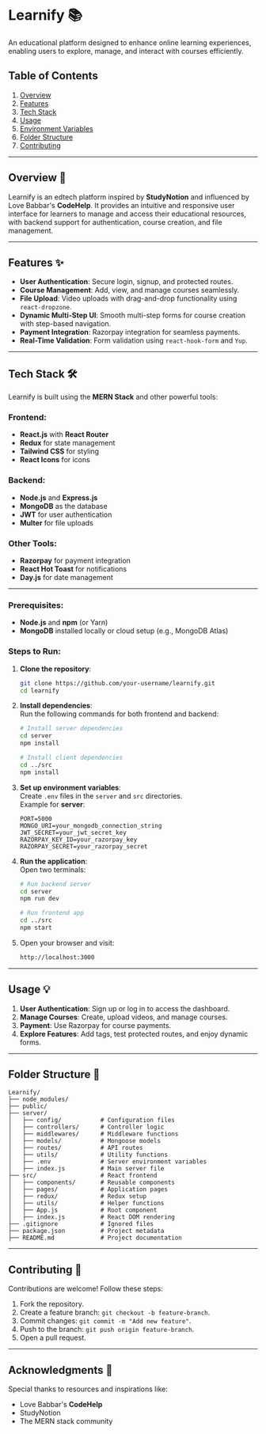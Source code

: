 # Learnify 📚  
An educational platform designed to enhance online learning experiences, enabling users to explore, manage, and interact with courses efficiently.

## Table of Contents
1. [Overview](#overview)  
2. [Features](#features)  
3. [Tech Stack](#tech-stack)   
4. [Usage](#usage)  
5. [Environment Variables](#environment-variables)  
6. [Folder Structure](#folder-structure)  
7. [Contributing](#contributing)  

---

## Overview 🚀
Learnify is an edtech platform inspired by **StudyNotion** and influenced by Love Babbar's **CodeHelp**. It provides an intuitive and responsive user interface for learners to manage and access their educational resources, with backend support for authentication, course creation, and file management.

---

## Features ✨
- **User Authentication**: Secure login, signup, and protected routes.  
- **Course Management**: Add, view, and manage courses seamlessly.  
- **File Upload**: Video uploads with drag-and-drop functionality using `react-dropzone`.    
- **Dynamic Multi-Step UI**: Smooth multi-step forms for course creation with step-based navigation.  
- **Payment Integration**: Razorpay integration for seamless payments.  
- **Real-Time Validation**: Form validation using `react-hook-form` and `Yup`.  

---

## Tech Stack 🛠️
Learnify is built using the **MERN Stack** and other powerful tools:  

### Frontend:
- **React.js** with **React Router**  
- **Redux** for state management  
- **Tailwind CSS** for styling  
- **React Icons** for icons  

### Backend:
- **Node.js** and **Express.js**  
- **MongoDB** as the database  
- **JWT** for user authentication  
- **Multer** for file uploads  

### Other Tools:
- **Razorpay** for payment integration  
- **React Hot Toast** for notifications  
- **Day.js** for date management  

---

### Prerequisites:
- **Node.js** and **npm** (or Yarn)  
- **MongoDB** installed locally or cloud setup (e.g., MongoDB Atlas)  

### Steps to Run:
1. **Clone the repository**:  
   ```bash
   git clone https://github.com/your-username/learnify.git
   cd learnify
   ```

2. **Install dependencies**:  
   Run the following commands for both frontend and backend:  
   ```bash
   # Install server dependencies
   cd server
   npm install

   # Install client dependencies
   cd ../src
   npm install
   ```

3. **Set up environment variables**:  
   Create `.env` files in the `server` and `src` directories.  
   Example for **server**:  
   ```env
   PORT=5000
   MONGO_URI=your_mongodb_connection_string
   JWT_SECRET=your_jwt_secret_key
   RAZORPAY_KEY_ID=your_razorpay_key
   RAZORPAY_SECRET=your_razorpay_secret
   ```

4. **Run the application**:  
   Open two terminals:  
   ```bash
   # Run backend server
   cd server
   npm run dev

   # Run frontend app
   cd ../src
   npm start
   ```

5. Open your browser and visit:  
   ```bash
   http://localhost:3000
   ```

---

## Usage 💡
1. **User Authentication**: Sign up or log in to access the dashboard.  
2. **Manage Courses**: Create, upload videos, and manage courses.  
3. **Payment**: Use Razorpay for course payments.  
4. **Explore Features**: Add tags, test protected routes, and enjoy dynamic forms.  

---

## Folder Structure 📂
```plaintext
Learnify/
├── node_modules/
├── public/
├── server/
│   ├── config/           # Configuration files
│   ├── controllers/      # Controller logic
│   ├── middlewares/      # Middleware functions
│   ├── models/           # Mongoose models
│   ├── routes/           # API routes
│   ├── utils/            # Utility functions
│   ├── .env              # Server environment variables
│   ├── index.js          # Main server file
├── src/                  # React frontend
│   ├── components/       # Reusable components
│   ├── pages/            # Application pages
│   ├── redux/            # Redux setup
│   ├── utils/            # Helper functions
│   ├── App.js            # Root component
│   ├── index.js          # React DOM rendering
├── .gitignore            # Ignored files
├── package.json          # Project metadata
├── README.md             # Project documentation
```

---

## Contributing 🤝
Contributions are welcome! Follow these steps:  
1. Fork the repository.  
2. Create a feature branch: `git checkout -b feature-branch`.  
3. Commit changes: `git commit -m "Add new feature"`.  
4. Push to the branch: `git push origin feature-branch`.  
5. Open a pull request.  

---

## Acknowledgments 💙
Special thanks to resources and inspirations like:  
- Love Babbar's **CodeHelp**  
- StudyNotion  
- The MERN stack community  